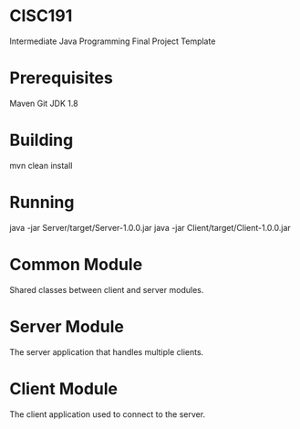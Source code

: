 # CISC191
Intermediate Java Programming Final Project Template

# Prerequisites
Maven
Git
JDK 1.8

# Building
mvn clean install

# Running
java -jar Server/target/Server-1.0.0.jar
java -jar Client/target/Client-1.0.0.jar

# Common Module
Shared classes between client and server modules.

# Server Module
The server application that handles multiple clients.

# Client Module
The client application used to connect to the server.
